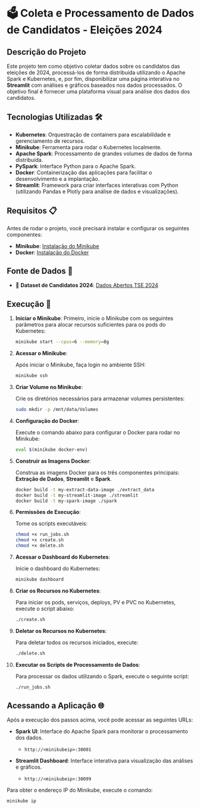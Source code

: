# 🗳️ Coleta e Processamento de Dados de Candidatos - Eleições 2024 

## Descrição do Projeto

Este projeto tem como objetivo coletar dados sobre os candidatos das eleições de 2024, processá-los de forma distribuída utilizando o Apache Spark e Kubernetes, e, por fim, disponibilizar uma página interativa no **Streamlit** com análises e gráficos baseados nos dados processados. O objetivo final é fornecer uma plataforma visual para análise dos dados dos candidatos.

## Tecnologias Utilizadas 🛠️

- **Kubernetes**: Orquestração de containers para escalabilidade e gerenciamento de recursos.
- **Minikube**: Ferramenta para rodar o Kubernetes localmente.
- **Apache Spark**: Processamento de grandes volumes de dados de forma distribuída.
- **PySpark**: Interface Python para o Apache Spark.
- **Docker**: Containerização das aplicações para facilitar o desenvolvimento e a implantação.
- **Streamlit**: Framework para criar interfaces interativas com Python (utilizando Pandas e Plotly para análise de dados e visualizações).

## Requisitos 📋

Antes de rodar o projeto, você precisará instalar e configurar os seguintes componentes:

- **Minikube**: [Instalação do Minikube](https://minikube.sigs.k8s.io/docs/)
- **Docker**: [Instalação do Docker](https://docs.docker.com/get-docker/)

## Fonte de Dados :floppy_disk:

- :link: **Dataset de Candidatos 2024**: [Dados Abertos TSE 2024](https://dadosabertos.tse.jus.br/dataset/candidatos-2024) 

## Execução 🚀

1. **Iniciar o Minikube**:
   Primeiro, inicie o Minikube com os seguintes parâmetros para alocar recursos suficientes para os pods do Kubernetes:

   ```bash
   minikube start --cpus=6 --memory=8g
   ```

2. **Acessar o Minikube**:

   Após iniciar o Minikube, faça login no ambiente SSH:

   ```bash
   minikube ssh
   ```

3. **Criar Volume no Minikube**:

   Crie os diretórios necessários para armazenar volumes persistentes:

   ```bash
   sudo mkdir -p /mnt/data/Volumes
   ```

4. **Configuração do Docker**:

   Execute o comando abaixo para configurar o Docker para rodar no Minikube:

   ```bash
   eval $(minikube docker-env)
   ```

5. **Construir as Imagens Docker**:

   Construa as imagens Docker para os três componentes principais: **Extração de Dados**, **Streamlit** e **Spark**.

   ```bash
   docker build -t my-extract-data-image ./extract_data
   docker build -t my-streamlit-image ./streamlit
   docker build -t my-spark-image ./spark
   ```

6. **Permissões de Execução**:

   Torne os scripts executáveis:

   ```bash
   chmod +x run_jobs.sh
   chmod +x create.sh
   chmod +x delete.sh
   ```

7. **Acessar o Dashboard do Kubernetes**:

   Inicie o dashboard do Kubernetes:

   ```bash
   minikube dashboard
   ```

8. **Criar os Recursos no Kubernetes**:

   Para iniciar os pods, serviços, deploys, PV e PVC no Kubernetes, execute o script abaixo:

   ```bash
   ./create.sh
   ```

9. **Deletar os Recursos no Kubernetes**:

   Para deletar todos os recursos iniciados, execute:

   ```bash
   ./delete.sh
   ```

10. **Executar os Scripts de Processamento de Dados**:

    Para processar os dados utilizando o Spark, execute o seguinte script:

    ```bash
    ./run_jobs.sh
    ```

## Acessando a Aplicação 🌐

Após a execução dos passos acima, você pode acessar as seguintes URLs:

- **Spark UI**: Interface do Apache Spark para monitorar o processamento dos dados.
  - `http://<minikubeip>:30001`

- **Streamlit Dashboard**: Interface interativa para visualização das análises e gráficos.
  - `http://<minikubeip>:30099`

Para obter o endereço IP do Minikube, execute o comando:

```bash
minikube ip
```